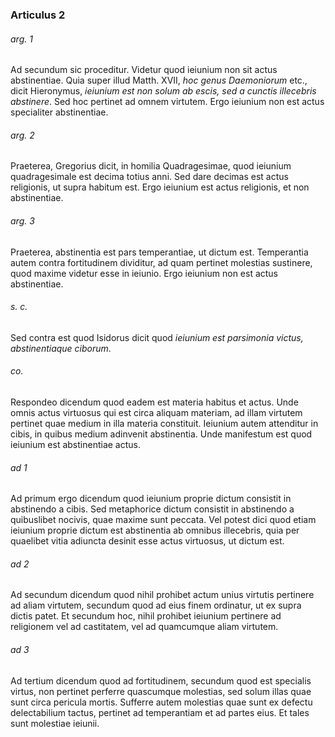 ### Articulus 2

###### arg. 1
Ad secundum sic proceditur. Videtur quod ieiunium non sit actus abstinentiae. Quia super illud Matth. XVII, *hoc genus Daemoniorum* etc., dicit Hieronymus, *ieiunium est non solum ab escis, sed a cunctis illecebris abstinere*. Sed hoc pertinet ad omnem virtutem. Ergo ieiunium non est actus specialiter abstinentiae.

###### arg. 2
Praeterea, Gregorius dicit, in homilia Quadragesimae, quod ieiunium quadragesimale est decima totius anni. Sed dare decimas est actus religionis, ut supra habitum est. Ergo ieiunium est actus religionis, et non abstinentiae.

###### arg. 3
Praeterea, abstinentia est pars temperantiae, ut dictum est. Temperantia autem contra fortitudinem dividitur, ad quam pertinet molestias sustinere, quod maxime videtur esse in ieiunio. Ergo ieiunium non est actus abstinentiae.

###### s. c.
Sed contra est quod Isidorus dicit quod *ieiunium est parsimonia victus, abstinentiaque ciborum*.

###### co.
Respondeo dicendum quod eadem est materia habitus et actus. Unde omnis actus virtuosus qui est circa aliquam materiam, ad illam virtutem pertinet quae medium in illa materia constituit. Ieiunium autem attenditur in cibis, in quibus medium adinvenit abstinentia. Unde manifestum est quod ieiunium est abstinentiae actus.

###### ad 1
Ad primum ergo dicendum quod ieiunium proprie dictum consistit in abstinendo a cibis. Sed metaphorice dictum consistit in abstinendo a quibuslibet nocivis, quae maxime sunt peccata. Vel potest dici quod etiam ieiunium proprie dictum est abstinentia ab omnibus illecebris, quia per quaelibet vitia adiuncta desinit esse actus virtuosus, ut dictum est.

###### ad 2
Ad secundum dicendum quod nihil prohibet actum unius virtutis pertinere ad aliam virtutem, secundum quod ad eius finem ordinatur, ut ex supra dictis patet. Et secundum hoc, nihil prohibet ieiunium pertinere ad religionem vel ad castitatem, vel ad quamcumque aliam virtutem.

###### ad 3
Ad tertium dicendum quod ad fortitudinem, secundum quod est specialis virtus, non pertinet perferre quascumque molestias, sed solum illas quae sunt circa pericula mortis. Sufferre autem molestias quae sunt ex defectu delectabilium tactus, pertinet ad temperantiam et ad partes eius. Et tales sunt molestiae ieiunii.

